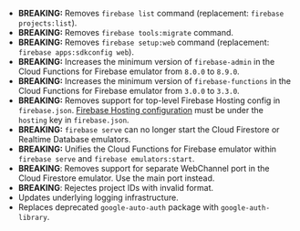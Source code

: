 * **BREAKING:** Removes `firebase list` command (replacement: `firebase projects:list`).
* **BREAKING:** Removes `firebase tools:migrate` command.
* **BREAKING:** Removes `firebase setup:web` command (replacement: `firebase apps:sdkconfig web`).
* **BREAKING:** Increases the minimum version of `firebase-admin` in the Cloud Functions for Firebase emulator from `8.0.0` to `8.9.0`.
* **BREAKING:** Increases the minimum version of `firebase-functions` in the Cloud Functions for Firebase emulator from `3.0.0` to `3.3.0`.
* **BREAKING:** Removes support for top-level Firebase Hosting config in `firebase.json`. [Firebase Hosting configuration](https://firebase.google.com/docs/hosting/full-config) must be under the `hosting` key in `firebase.json`.
* **BREAKING:** `firebase serve` can no longer start the Cloud Firestore or Realtime Database emulators.
* **BREAKING:** Unifies the Cloud Functions for Firebase emulator within `firebase serve` and `firebase emulators:start`.
* **BREAKING**: Removes support for separate WebChannel port in the Cloud Firestore emulator. Use the main port instead.
* **BREAKING**: Rejectes project IDs with invalid format.
* Updates underlying logging infrastructure.
* Replaces deprecated `google-auto-auth` package with `google-auth-library`.
